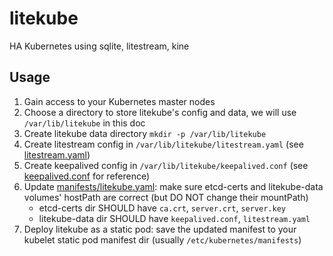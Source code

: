 # litekube

HA Kubernetes using sqlite, litestream, kine

## Usage

1. Gain access to your Kubernetes master nodes
2. Choose a directory to store litekube's config and data, we will use `/var/lib/litekube` in this doc
3. Create litekube data directory `mkdir -p /var/lib/litekube`
4. Create litestream config in `/var/lib/litekube/litestream.yaml` (see [litestream.yaml](./litestream.yaml))
5. Create keepalived config in `/var/lib/litekube/keepalived.conf` (see [keepalived.conf](./keepalived.conf) for reference)
6. Update [manifests/litekube.yaml](./manifests/litekube.yaml): make sure etcd-certs and litekube-data volumes' hostPath are correct (but DO NOT change their mountPath)
   - etcd-certs dir SHOULD have `ca.crt`, `server.crt`, `server.key`
   - litekube-data dir SHOULD have `keepalived.conf`, `litestream.yaml`
7. Deploy litekube as a static pod: save the updated manifest to your kubelet static pod manifest dir (usually `/etc/kubernetes/manifests`)
